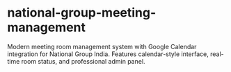 # national-group-meeting-management
 Modern meeting room management system with Google Calendar integration for National Group India. Features calendar-style interface, real-time room status, and professional admin panel.
